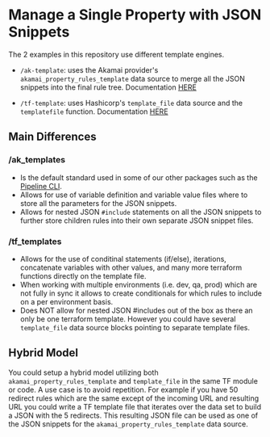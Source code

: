 # Manage a Single Property with JSON Snippets

The 2 examples in this repository use different template engines.
* `/ak-template`: uses the Akamai provider's `akamai_property_rules_template` data source to merge all the JSON snippets into the final rule tree. Documentation [HERE](https://registry.terraform.io/providers/akamai/akamai/latest/docs/data-sources/property_rules_template) 

* `/tf-template`: uses Hashicorp's `template_file` data source and the `templatefile` function. Documentation [HERE](https://registry.terraform.io/providers/hashicorp/template/latest/docs/data-sources/file) 

## Main Differences 
### /ak_templates
-  Is the default standard used in some of our other packages such as the [Pipeline CLI](https://github.com/akamai/cli-property-manager#akamai-pipeline-workflow).
-  Allows for use of variable definition and variable value files where to store all the parameters for the JSON snippets. 
- Allows for nested JSON `#include` statements on all the JSON snippets to further store children rules into their own separate JSON snippet files.

### /tf_templates
- Allows for the use of conditinal statements (if/else), iterations, concatenate variables with other values, and many more terraform functions directly on the template file. 
- When working with multiple environments (i.e. dev, qa, prod) which are not fully in sync it allows to create conditionals for which rules to include on a per environment basis.
- Does NOT allow for nested JSON #includes out of the box as there an only be one terraform template. However you could have several `template_file` data source blocks pointing to separate template files.

## Hybrid Model
You could setup a hybrid model utilizing both `akamai_property_rules_template` and `template_file` in the same TF module or code.
A use case is to avoid repetition. For example if you have 50 redirect rules which are the same except of the incoming URL and resulting URL you could write a TF template file that iterates over the data set to build a JSON with the 5 redirects. This resulting JSON file can be used as one of the JSON snippets for the `akamai_property_rules_template` data source.